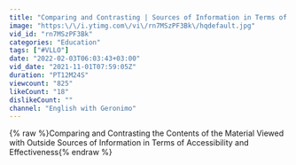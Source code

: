 ```yaml
---
title: "Comparing and Contrasting | Sources of Information in Terms of  Accessibility and Effectiveness"
image: "https:\/\/i.ytimg.com\/vi\/rn7MSzPF3Bk\/hqdefault.jpg"
vid_id: "rn7MSzPF3Bk"
categories: "Education"
tags: ["#VLLO"]
date: "2022-02-03T06:03:43+03:00"
vid_date: "2021-11-01T07:59:05Z"
duration: "PT12M24S"
viewcount: "825"
likeCount: "18"
dislikeCount: ""
channel: "English with Geronimo"
---
```

{% raw %}Comparing and Contrasting the Contents of the Material Viewed with Outside Sources of Information in Terms of  Accessibility and Effectiveness{% endraw %}
